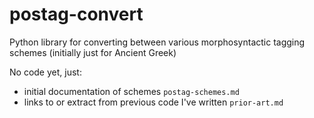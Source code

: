 # postag-convert

Python library for converting between various morphosyntactic tagging schemes (initially just for Ancient Greek)

No code yet, just:

* initial documentation of schemes `postag-schemes.md`
* links to or extract from previous code I've written `prior-art.md`
